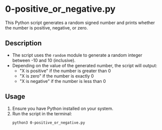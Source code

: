 # 0-positive_or_negative.py

This Python script generates a random signed number and prints whether the number is positive, negative, or zero.

## Description

- The script uses the `random` module to generate a random integer between -10 and 10 (inclusive).
- Depending on the value of the generated number, the script will output:
  - "X is positive" if the number is greater than 0
  - "X is zero" if the number is exactly 0
  - "X is negative" if the number is less than 0

## Usage

1. Ensure you have Python installed on your system.
2. Run the script in the terminal:
   ```bash
   python3 0-positive_or_negative.py


